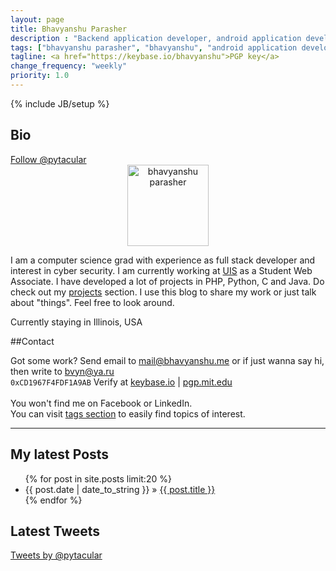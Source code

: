 ```yaml
---
layout: page
title: Bhavyanshu Parasher
description : "Backend application developer, android application developer, python and php application developer."
tags: ["bhavyanshu parasher", "bhavyanshu", "android application developer","backend application developer"]
tagline: <a href="https://keybase.io/bhavyanshu">PGP key</a>
change_frequency: "weekly"
priority: 1.0
---
```

{% include JB/setup %}

<h2>Bio</h2> <a href="https://twitter.com/pytacular" class="twitter-follow-button" data-show-count="true" data-size="large" data-lang="en">Follow @pytacular</a>
<link href="https://plus.google.com/112306240164215805986" rel="publisher" />
<!--<div class="g-person" data-href="https://plus.google.com/112306240164215805986" data-theme="dark" data-layout="landscape" data-width="273" data-rel="author"></div>-->

<div itemscope itemtype="http://data-vocabulary.org/Person" class="row" style="">
 <div class="col-sm-2" style="text-align:center;">
    <img itemprop="image" class="myimg" style="display: block;float:none;height:130px;width:130px;margin:0px auto;" src="https://avatars0.githubusercontent.com/u/3829459" alt="bhavyanshu parasher" />
 </div>

 <div class="col-md-9">
   <p>
     I am a computer science grad</span> with experience as full stack developer and interest in cyber security. I am currently working at <a href="http://uis.edu" target="_blank">UIS</a> as a Student Web Associate. I have developed a lot of projects in PHP, Python, C and Java. Do check out my <a href="https://bhavyanshu.me/projects.html">projects</a> section.
     I use this blog to share my work or just talk about "things". Feel free to look around.
   </p>

  <p>Currently staying in
  <span itemprop="address" itemscope
    itemtype="http://data-vocabulary.org/Address">
    <span itemprop="locality">Illinois</span>,
    <span itemprop="region">USA</span>
  </span></p>
 </div>
</div>


##Contact  

Got some work? Send email to <mail@bhavyanshu.me>  or if just wanna say hi, then write to <bvyn@ya.ru>         
`0xCD1967F4FDF1A9AB` Verify at <a target="_blank" href="https://keybase.io/bhavyanshu">keybase.io</a> | <a href="https://pgp.mit.edu/pks/lookup?op=vindex&fingerprint=on&search=0xCD1967F4FDF1A9AB" target="_blank">pgp.mit.edu</a>                
<a href="https://github.com/{{ site.author.github }}" class="zocial github icon" target="_blank"><span class="hidden-desktop"></span></a>
<a href="https://plus.google.com/112306240164215805986" rel="author" class="zocial googleplus icon" target="_blank"><span class="hidden-desktop"></span></a>
<a href="https://twitter.com/pytacular" class="zocial twitter icon" target="_blank"><span class="hidden-desktop"></span></a>
<a href="http://bhavyanshu.me/subscribe.html" class="zocial rss icon" target="_blank"><span class="hidden-desktop"></span></a>          
You won't find me on Facebook or LinkedIn.         
You can visit [tags section](/tags.html) to easily find topics of interest.  

<hr/>
<div class="row-fluid">
<!-- Latest Post Div -->
<div class="col-md-8 latest_posts">
<h2>My latest Posts</h2>
<ul class="posts">
  {% for post in site.posts limit:20 %}
    <li><span>{{ post.date | date_to_string }}</span> &raquo; <a href="{{ BASE_PATH }}{{ post.url }}">{{ post.title }}</a></li>
  {% endfor %}
</ul>
</div>
<!-- End of Latest Post Div -->
<!-- twitter div -->
<div class="col-md-4">
<h2>Latest Tweets</h2>
<a class="twitter-timeline" height="500" href="https://twitter.com/pytacular" data-widget-id="388676082561318912">Tweets by @pytacular</a>
</div>
<!-- End of twitter div -->					
</div>
<!--
<div class="grid_double_2" style="width:auto;margin-top:5px;position:relative;">
<div id="github_parent" class="rssDiv" style="float:left; margin-top:30px;">
<h2>My Github Activity</h2>
<div id="divRss"></div>
</div>
</div>
-->
